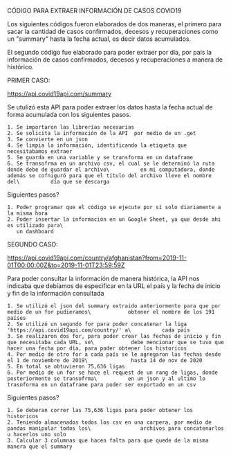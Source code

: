CÓDIGO PARA EXTRAER INFORMACIÓN DE CASOS COVID19

Los siguientes códigos fueron elaborados de dos maneras, el primero para sacar la cantidad de casos confirmados, decesos y recuperaciones como un "summary" hasta la fecha actual, es decir datos acumulados.

El segundo código fue elaborado para poder extraer por día, por país la información de casos confirmados, decesos y recuperaciones a manera de histórico.

PRIMER CASO:

https://api.covid19api.com/summary

Se utulizó esta API para poder extraer los datos hasta la fecha actual de forma acumulada con los siguientes pasos.

    1. Se importaron las librerías necesarias
    2. Se solicita la información de la API  por medio de un .get
    3. Se convierte en un json
    4. Se limpia la información, identificando la etiqueta que necesitabamos extraer
    5. Se guarda en una variable y se transforma en un dataframe
    6. Se transofrma en un archivo csv, el cual se le determinó la ruta donde debe de guardar el archivo\          en mi computadora, donde además se cofniguró para que el título del archivo lleve el nombre del\          día que se descarga
    
Siguientes pasos?


    1. Poder programar que el código se ejecute por sí solo diariamente a la misma hora
    2. Poder insertar la información en un Google Sheet, ya que desde ahi es utilizado para\
       un dashboard
    

SEGUNDO CASO:

https://api.covid19api.com/country/afghanistan?from=2019-11-01T00:00:00Z&to=2019-11-01T23:59:59Z

Para poder consultar la información de manera histórica, la API nos indicaba que debíamos de especificar en la URL el país y la fecha de inicio y fin de la información consultada

    1. Se utilizó el json del summary extraido anteriormente para que por medio de un for pudieramos\            obtener el nombre de los 191 países
    2. Se utilizó un segundo for para poder concatenar la liga 'https://api.covid19api.com/country/' a\          cada país
    3. Se realizaron dos for, para poder crear las fechas de inicio y fin que necesitaba cada URL, se\            debe mencionar que se tuvo que hacer una fecha por día, para poder obtener los historícos
    4. Por medio de otro for a cada país se le agregaron las fechas desde el 1 de noviembre de 2019\              hasta 14 de nov de 2020 
    5. En total se obtuvieron 75,636 ligas
    6. Por medio de un for se hace el request de un rang de ligas, donde posteriormente se transofrma\          en un json y al ultimo lo trasnforma en un dataframe para poder ser exportado en un csv
    
Siguientes pasos?

    1. Se deberan correr las 75,636 ligas para poder obtener los historicos
    2. Teniendo almacenados todos los csv en una carpera, por medio de pandas manipular todos los\                archivos para concatenarlos u hacerlos uno solo
    3. Calcular 3 columnas que hacen falta para que quede de la misma manera que el summary